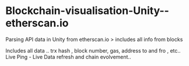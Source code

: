 # Blockchain-visualisation-Unity--etherscan.io
Parsing API data in Unity from etherscan.io > includes all info from blocks

Includes all data .. 
trx hash , block number, gas, address to and fro , etc.. 
Live Ping - Live Data refresh and chain evolvement.. 
